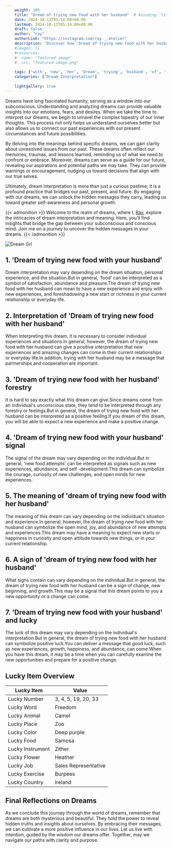 ```yaml
---
    weight: 105
    title: "Dream of trying new food with her husband"  # Assuming 'title' column exists
    date: 2024-10-13T05:14:00+08:00
    lastmod: 2024-10-13T05:14:00+08:00
    draft: false
    author: "ray"
    authorLink: "https://instagram.com/ray._.atelier"
    description: "Discover how 'Dream of trying new food with her husband' can interpret your future and uncover its significant meanings in your life."
    #images: []
    #resources:
    #- name: "featured-image"
    #  src: "featured-image.png"
    
    tags: ['with', 'new', 'her', 'Dream', 'trying', 'husband', 'of', 'food']
    categories: ["Dream Interpretation"]
    
    lightgallery: true
---
```

    
Dreams have long fascinated humanity, serving as a window into our subconscious. Understanding and analyzing dreams can provide valuable insights into our emotions, fears, and desires. When we take the time to interpret our dreams, we begin to unravel the complex tapestry of our inner thoughts. This process not only helps us understand ourselves better but also allows us to connect our past experiences with our present circumstances and future possibilities.

By delving into the meanings behind specific dreams, we can gain clarity about unresolved issues from our past. These dreams often reflect our memories, traumas, and lessons learned, reminding us of what we need to confront or embrace. Moreover, dreams can serve as a guide for our future, revealing our aspirations and potential paths we may take. They can provide warnings or encouragement, nudging us toward decisions that align with our true selves.

Ultimately, dream interpretation is more than just a curious pastime; it is a profound practice that bridges our past, present, and future. By engaging with our dreams, we can unlock the hidden messages they carry, leading us toward greater self-awareness and personal growth.

{{< admonition >}}
Welcome to the realm of dreams, where I, [Ray](https://instagram.com/ray._.atelier), explore the intricacies of dream interpretation and meaning. Here, you’ll find insights that bridge the gap between your subconscious and conscious mind. Join me on a journey to uncover the hidden messages in your dreams.
{{< /admonition >}}

![Dream Grl](https://cdn.pixabay.com/photo/2017/11/02/03/35/gothic-2910057_1280.jpg "Dream Grl")

## 1. 'Dream of trying new food with your husband'
Dream interpretation may vary depending on the dream situation, personal experience, and the situation.But in general, 'food' can be interpreted as a symbol of satisfaction, abundance and pleasure.The dream of trying new food with her husband can mean to have a new experience and enjoy with new experiences, and foreshadowing a new start or richness in your current relationship or everyday life.

## 2. Interpretation of 'Dream of trying new food with her husband'
When interpreting this dream, it is necessary to consider individual experiences and situations.In general, however, the dream of trying new food with her husband can give a positive interpretation that new experiences and amazing changes can come in their current relationships or everyday life.In addition, trying with her husband may be a message that partnerships and cooperation are important.

## 3. 'Dream of trying new food with her husband' forestry
It is hard to say exactly what this dream can give.Since dreams come from an individual's unconscious state, they tend to be interpreted through any forestry or feelings.But in general, the dream of trying new food with her husband can be interpreted as a positive feeling.If you dream of this dream, you will be able to expect a new experience and make a positive change.

## 4. 'Dream of trying new food with your husband' signal
The signal of the dream may vary depending on the individual.But in general, 'new food attempts' can be interpreted as signals such as new experiences, abundance, and self -development.This dream can symbolize the courage, curiosity of new challenges, and open minds for new experiences.

## 5. The meaning of 'dream of trying new food with her husband'
The meaning of this dream can vary depending on the individual's situation and experience.In general, however, the dream of trying new food with her husband can symbolize the open mind, joy, and abundance of new attempts and experiences.This dream may have a meaning to expect new starts or happiness in curiosity and open attitude towards new things, or in your current relationship.

## 6. A sign of 'dream of trying new food with her husband'
What signs contain can vary depending on the individual.But in general, the dream of trying new food with her husband can be a sign of change, new beginning, and growth.This may be a signal that this dream points to you a new opportunity or a change can come.

## 7. 'Dream of trying new food with your husband' and lucky
The luck of this dream may vary depending on the individual's interpretation.But in general, the dream of trying new food with her husband can symbolize positive luck.You can deliver a message that good luck, such as new experiences, growth, happiness, and abundance, can come.When you have this dream, it may be a time when you can carefully examine the new opportunities and prepare for a positive change.

## Lucky Item Overview
| Lucky Item          | Value              |
|---------------|--------------------|
| Lucky Number        | 3, 4, 5, 19, 20, 33  |
| Lucky Word          | Freedom |
| Lucky Animal        | Camel |
| Lucky Place         | Zoo     |
| Lucky Color         | Deep purple     |
| Lucky Food          | Samosa      |
| Lucky Instrument    | Zither |
| Lucky Flower        | Heather    |
| Lucky Job           | Sales Representative       |
| Lucky Exercise      | Burpees  |
| Lucky Country       | Ireland    |


##  Final Reflections on Dreams

As we conclude this journey through the world of dreams, remember that dreams are both mysterious and beautiful. They hold the power to reveal hidden truths and insights about ourselves. By embracing their messages, we can cultivate a more positive influence in our lives. Let us live with intention, guided by the wisdom our dreams offer. Together, may we navigate our paths with clarity and purpose.
